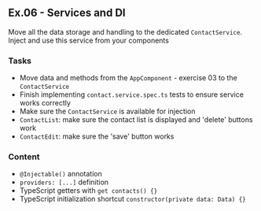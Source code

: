 ## Ex.06 - Services and DI

Move all the data storage and handling to the dedicated `ContactService`. Inject and use this service from your components

### Tasks

* Move data and methods from the `AppComponent` - exercise 03 to the `ContactService`
* Finish implementing `contact.service.spec.ts` tests to ensure service works correctly
* Make sure the `ContactService` is available for injection
* `ContactList`: make sure the contact list is displayed and 'delete' buttons work
* `ContactEdit`: make sure the 'save' button works

### Content

* `@Injectable()` annotation
* `providers: [...]` definition
* TypeScript getters with `get contacts() {}`
* TypeScript initialization shortcut `constructor(private data: Data) {}`
